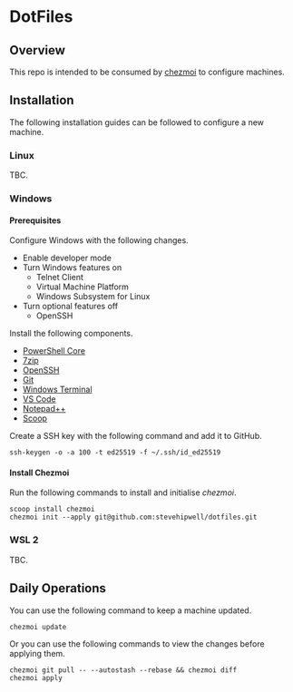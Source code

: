 # DotFiles

## Overview

This repo is intended to be consumed by [chezmoi](https://www.chezmoi.io/) to configure machines.

## Installation

The following installation guides can be followed to configure a new machine.

### Linux

TBC.

### Windows

#### Prerequisites

Configure Windows with the following changes.

- Enable developer mode
- Turn Windows features on
  - Telnet Client
  - Virtual Machine Platform
  - Windows Subsystem for Linux
- Turn optional features off
  - OpenSSH

Install the following components.

- [PowerShell Core](https://github.com/PowerShell/PowerShell)
- [7zip](https://www.7-zip.org/)
- [OpenSSH](https://github.com/PowerShell/Win32-OpenSSH)
- [Git](https://git-scm.com/download/win)
- [Windows Terminal](https://github.com/microsoft/terminal)
- [VS Code](https://code.visualstudio.com/download)
- [Notepad++](https://notepad-plus-plus.org/downloads/)
- [Scoop](https://scoop-docs.vercel.app/)

Create a SSH key with the following command and add it to GitHub.

```shell
ssh-keygen -o -a 100 -t ed25519 -f ~/.ssh/id_ed25519
```

#### Install Chezmoi

Run the following commands to install and initialise _chezmoi_.

```shell
scoop install chezmoi
chezmoi init --apply git@github.com:stevehipwell/dotfiles.git
```

### WSL 2

TBC.

## Daily Operations

You can use the following command to keep a machine updated.

```shell
chezmoi update
```

Or you can use the following commands to view the changes before applying them.

```shell
chezmoi git pull -- --autostash --rebase && chezmoi diff
chezmoi apply
```
